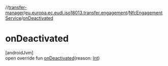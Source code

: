 //[transfer-manager](../../../index.md)/[eu.europa.ec.eudi.iso18013.transfer.engagement](../index.md)/[NfcEngagementService](index.md)/[onDeactivated](on-deactivated.md)

# onDeactivated

[androidJvm]\
open override fun [onDeactivated](on-deactivated.md)(reason: [Int](https://kotlinlang.org/api/latest/jvm/stdlib/kotlin/-int/index.html))
